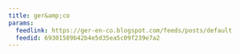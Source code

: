 ```yaml
---
title: ger&amp;co
params:
  feedlink: https://ger-en-co.blogspot.com/feeds/posts/default
  feedid: 69301589b42b4e5d35ea5c09f239e7a2
---
```

